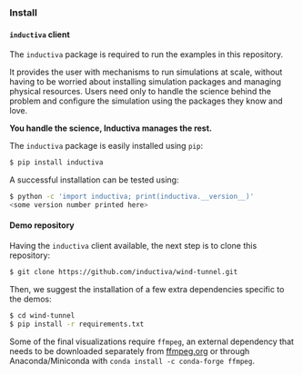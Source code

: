 ### Install

#### `inductiva` client

The `inductiva` package is required to run the examples in this repository.

It provides the user with mechanisms to run simulations at scale, without
having to be worried about installing simulation packages and managing
physical resources. Users need only to handle the science behind the problem
and configure the simulation using the packages they know and love.

**You handle the science, Inductiva manages the rest.**

The `inductiva` package is easily installed using `pip`:

```bash
$ pip install inductiva
```

A successful installation can be tested using:

```bash
$ python -c 'import inductiva; print(inductiva.__version__)'
<some version number printed here> 
```

#### Demo repository

Having the `inductiva` client available, the next step is to clone this repository:

```bash
$ git clone https://github.com/inductiva/wind-tunnel.git
```

Then, we suggest the installation of a few extra dependencies specific to the demos:

```bash
$ cd wind-tunnel
$ pip install -r requirements.txt
```

Some of the final visualizations require `ffmpeg`, an external dependency that needs
to be downloaded separately from [ffmpeg.org](https://ffmpeg.org/download.html) or
through Anaconda/Miniconda with `conda install -c conda-forge ffmpeg`.

